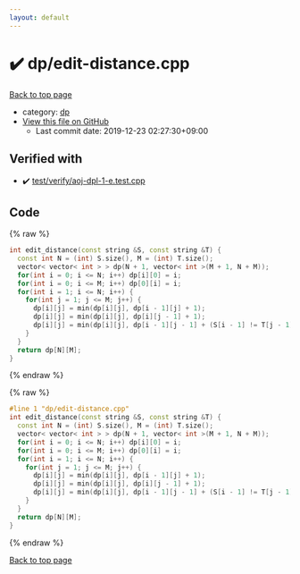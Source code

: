 ```yaml
---
layout: default
---
```


<!-- mathjax config similar to math.stackexchange -->
<script type="text/javascript" async
  src="https://cdnjs.cloudflare.com/ajax/libs/mathjax/2.7.5/MathJax.js?config=TeX-MML-AM_CHTML">
</script>
<script type="text/x-mathjax-config">
  MathJax.Hub.Config({
    TeX: { equationNumbers: { autoNumber: "AMS" }},
    tex2jax: {
      inlineMath: [ ['$','$'] ],
      processEscapes: true
    },
    "HTML-CSS": { matchFontHeight: false },
    displayAlign: "left",
    displayIndent: "2em"
  });
</script>

<script type="text/javascript" src="https://cdnjs.cloudflare.com/ajax/libs/jquery/3.4.1/jquery.min.js"></script>
<script src="https://cdn.jsdelivr.net/npm/jquery-balloon-js@1.1.2/jquery.balloon.min.js" integrity="sha256-ZEYs9VrgAeNuPvs15E39OsyOJaIkXEEt10fzxJ20+2I=" crossorigin="anonymous"></script>
<script type="text/javascript" src="../../assets/js/copy-button.js"></script>
<link rel="stylesheet" href="../../assets/css/copy-button.css" />


# :heavy_check_mark: dp/edit-distance.cpp

<a href="../../index.html">Back to top page</a>

* category: <a href="../../index.html#95687afb5d9a2a9fa39038f991640b0c">dp</a>
* <a href="{{ site.github.repository_url }}/blob/master/dp/edit-distance.cpp">View this file on GitHub</a>
    - Last commit date: 2019-12-23 02:27:30+09:00




## Verified with

* :heavy_check_mark: <a href="../../verify/test/verify/aoj-dpl-1-e.test.cpp.html">test/verify/aoj-dpl-1-e.test.cpp</a>


## Code

<a id="unbundled"></a>
{% raw %}
```cpp
int edit_distance(const string &S, const string &T) {
  const int N = (int) S.size(), M = (int) T.size();
  vector< vector< int > > dp(N + 1, vector< int >(M + 1, N + M));
  for(int i = 0; i <= N; i++) dp[i][0] = i;
  for(int i = 0; i <= M; i++) dp[0][i] = i;
  for(int i = 1; i <= N; i++) {
    for(int j = 1; j <= M; j++) {
      dp[i][j] = min(dp[i][j], dp[i - 1][j] + 1);
      dp[i][j] = min(dp[i][j], dp[i][j - 1] + 1);
      dp[i][j] = min(dp[i][j], dp[i - 1][j - 1] + (S[i - 1] != T[j - 1]));
    }
  }
  return dp[N][M];
}


```
{% endraw %}

<a id="bundled"></a>
{% raw %}
```cpp
#line 1 "dp/edit-distance.cpp"
int edit_distance(const string &S, const string &T) {
  const int N = (int) S.size(), M = (int) T.size();
  vector< vector< int > > dp(N + 1, vector< int >(M + 1, N + M));
  for(int i = 0; i <= N; i++) dp[i][0] = i;
  for(int i = 0; i <= M; i++) dp[0][i] = i;
  for(int i = 1; i <= N; i++) {
    for(int j = 1; j <= M; j++) {
      dp[i][j] = min(dp[i][j], dp[i - 1][j] + 1);
      dp[i][j] = min(dp[i][j], dp[i][j - 1] + 1);
      dp[i][j] = min(dp[i][j], dp[i - 1][j - 1] + (S[i - 1] != T[j - 1]));
    }
  }
  return dp[N][M];
}


```
{% endraw %}

<a href="../../index.html">Back to top page</a>


